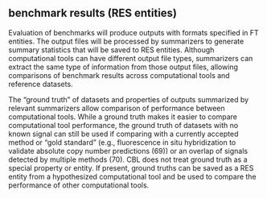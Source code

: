 ##  benchmark results (RES entities)

Evaluation of benchmarks will produce outputs with formats specified in FT entities. The output files will be processed by summarizers to generate summary statistics that will be saved to RES entities. Although computational tools can have different output file types, summarizers can extract the same type of information from those output files, allowing comparisons of benchmark results across computational tools and reference datasets.

The “ground truth” of datasets and properties of outputs summarized by relevant summarizers allow comparison of performance between computational tools. While a ground truth makes it easier to compare computational tool performance, the ground truth of datasets with no known signal can still be used if comparing with a currently accepted method or “gold standard” (e.g., fluorescence in situ hybridization to validate absolute copy number predictions (69)) or an overlap of signals detected by multiple methods (70). CBL does not treat ground truth as a special property or entity. If present, ground truths can be saved as a RES entity from a hypothesized computational tool and be used to compare the performance of other computational tools.
